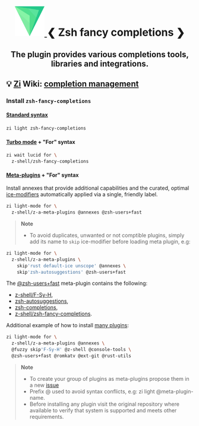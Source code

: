 <h1 align="center">
  </p>
  <a href="https://github.com/z-shell/zi">
    <img src="https://github.com/z-shell/zi/raw/main/docs/images/logo.svg" alt="Logo" width="80px" height="80px" />
  </a>
  ❮ Zsh fancy completions ❯</p>
  </h1>
  <h2 align="center">
  <p>The plugin provides various completions tools, libraries and integrations.</p>
  </h2>
<!--
<div align="center">
  <img align="center" src="https://user-images.githubusercontent.com/59910950/182589498-56f595c6-36d0-4c72-a02f-328018a37f74.gif" alt="ajeetdsouza/zoxide" width="100%" height="auto" />
</div>
-->

## 💡 [**Zi**](https://github.com/z-shell/zi) Wiki: [completion management](https://wiki.zshell.dev/docs/getting_started/overview#the-completion-management)

### Install `zsh-fancy-completions`

#### [Standard syntax](https://wiki.zshell.dev/docs/guides/syntax/common#standard-syntax)

```zsh
zi light zsh-fancy-completions
```

#### [Turbo mode](https://wiki.zshell.dev/docs/getting_started/overview#turbo-mode-zsh--53) + "For" syntax

```zsh
zi wait lucid for \
  z-shell/zsh-fancy-completions
```

#### [Meta-plugins](https://wiki.zshell.dev/ecosystem/annexes/meta-plugins) + "For" syntax

Install annexes that provide additional capabilities and the curated, optimal [ice-modifiers](https://wiki.zshell.dev/docs/guides/syntax/ice-modifiers) automatically applied via a single, friendly label.

```zsh
zi light-mode for \
  z-shell/z-a-meta-plugins @annexes @zsh-users+fast
```

> **Note**
>
> - To avoid duplicates, unwanted or not comptible plugins, simply add its name to `skip` ice-modifier before loading meta plugin, e.g:

```zsh
zi light-mode for \
  z-shell/z-a-meta-plugins \
    skip'rust default-ice unscope' @annexes \
    skip'zsh-autosuggestions' @zsh-users+fast
```

The [@zsh-users+fast](https://wiki.zshell.dev/ecosystem/annexes/meta-plugins#@zsh-users+fast) meta-plugin contains the following:

- [z-shell/F-Sy-H](https://github.com/z-shell/F-Sy-H),
- [zsh-autosuggestions](https://github.com/z-shell/zsh-autosuggestions),
- [zsh-completions](https://github.com/z-shell/zsh-completions),
- [z-shell/zsh-fancy-completions](https://github.com/z-shell/zsh-fancy-completions).

Additional example of how to install [many plugins](https://wiki.zshell.dev/ecosystem/annexes/meta-plugins#available-meta-plugins):

```zsh
zi light-mode for \
  z-shell/z-a-meta-plugins @annexes \
  @fuzzy skip'F-Sy-H' @z-shell @console-tools \
  @zsh-users+fast @romkatv @ext-git @rust-utils
```

> **Note**
>
> - To create your group of plugins as meta-plugins propose them in a new [issue](https://github.com/z-shell/z-a-meta-plugins/issues/new)
> - Prefix @ used to avoid syntax conflicts, e.g: zi light @meta-plugin-name.
> - Before installing any plugin visit the original repository where available to verify that system is supported and meets other requirements.
